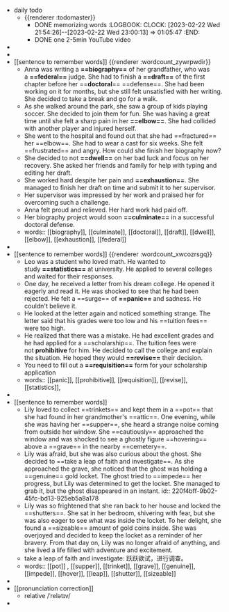 - daily todo
	- {{renderer :todomaster}}
		- DONE memorizing words
		  :LOGBOOK:
		  CLOCK: [2023-02-22 Wed 21:54:26]--[2023-02-22 Wed 23:00:13] =>  01:05:47
		  :END:
		- DONE one 2-5min YouTube video
-
-
- [[sentence to remember words]] {{renderer :wordcount_zywrpwdir}}
	- Anna was writing a **==biography==** of her grandfather, who was a **==federal==** judge. She had to finish a **==draft==** of the first chapter before her ==**doctoral**== ==defense==. She had been working on it for months, but she still felt unsatisfied with her writing. She decided to take a break and go for a walk.
	- As she walked around the park, she saw a group of kids playing soccer. She decided to join them for fun. She was having a great time until she felt a sharp pain in her **==elbow==**. She had collided with another player and injured herself.
	- She went to the hospital and found out that she had ==fractured== her ==elbow==. She had to wear a cast for six weeks. She felt ==frustrated== and angry. How could she finish her biography now?
	- She decided to not **==dwell==** on her bad luck and focus on her recovery. She asked her friends and family for help with typing and editing her draft.
	- She worked hard despite her pain and **==exhaustion==**. She managed to finish her draft on time and submit it to her supervisor.
	- Her supervisor was impressed by her work and praised her for overcoming such a challenge.
	- Anna felt proud and relieved. Her hard work had paid off.
	- Her biography project would soon **==culminate==** in a successful doctoral defense.
	- words:: [[biography]], [[culminate]], [[doctoral]], [[draft]], [[dwell]], [[elbow]], [[exhaustion]], [[federal]]
-
- [[sentence to remember words]] {{renderer :wordcount_xwcozrsgq}}
	- Leo was a student who loved math. He wanted to study **==statistics==** at university. He applied to several colleges and waited for their responses.
	- One day, he received a letter from his dream college. He opened it eagerly and read it. He was shocked to see that he had been rejected. He felt a ==surge== of **==panic==** and sadness. He couldn't believe it.
	- He looked at the letter again and noticed something strange. The letter said that his grades were too low and his ==tuition fees== were too high.
	- He realized that there was a mistake. He had excellent grades and he had applied for a ==scholarship==. The tuition fees were not **prohibitive** for him. He decided to call the college and explain the situation. He hoped they would **==revise==** their decision.
	- You need to fill out a **==requisition==** form for your scholarship application
	- words:: [[panic]], [[prohibitive]], [[requisition]], [[revise]], [[statistics]],
-
- [[sentence to remember words]]
	- Lily loved to collect ==trinkets== and kept them in a ==pot== that she had found in her grandmother's ==attic==. One evening, while she was having her ==supper==, she heard a strange noise coming from outside her window. She ==cautiously== approached the window and was shocked to see a ghostly figure ==hovering== above a ==grave== in the nearby ==cemetery==.
	- Lily was afraid, but she was also curious about the ghost. She decided to ==take a leap of faith and investigate==. As she approached the grave, she noticed that the ghost was holding a ==genuine== gold locket. The ghost tried to ==impede== her progress, but Lily was determined to get the locket. She managed to grab it, but the ghost disappeared in an instant.
	  id:: 220f4bff-9b02-45fc-bd13-925eb5a8a178
	- Lily was so frightened that she ran back to her house and locked the ==shutters==. She sat in her bedroom, shivering with fear, but she was also eager to see what was inside the locket. To her delight, she found a ==sizeable== amount of gold coins inside. She was overjoyed and decided to keep the locket as a reminder of her bravery. From that day on, Lily was no longer afraid of anything, and she lived a life filled with adventure and excitement.
	- take a leap of faith and investigate: 跃跃欲试，进行调查。
	- words:: [[pot]] , [[supper]],  [[trinket]], [[grave]],  [[genuine]], [[impede]], [[hover]], [[leap]], [[shutter]], [[sizeable]]
-
- [[pronunciation correction]]
	- relative  /ˈrelətɪv/
-